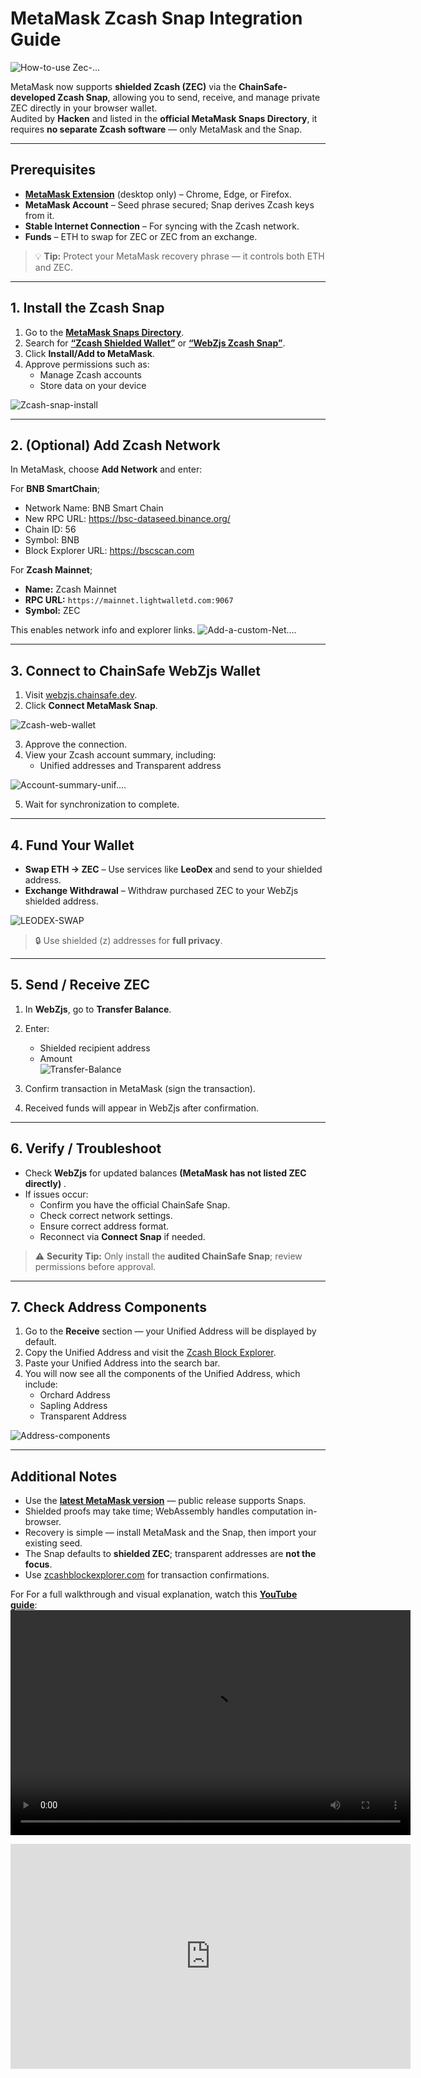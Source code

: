 # MetaMask Zcash Snap Integration Guide

![How-to-use Zec-...](https://hackmd.io/_uploads/SkHNgznOle.png)



MetaMask now supports **shielded Zcash (ZEC)** via the **ChainSafe-developed Zcash Snap**, allowing you to send, receive, and manage private ZEC directly in your browser wallet.  
Audited by **Hacken** and listed in the **official MetaMask Snaps Directory**, it requires **no separate Zcash software** — only MetaMask and the Snap.

---

## **Prerequisites**

- [**MetaMask Extension**](https://snaps.metamask.io/snap/npm/chainsafe/webzjs-zcash-snap/) (desktop only) – Chrome, Edge, or Firefox.  
- **MetaMask Account** – Seed phrase secured; Snap derives Zcash keys from it.  
- **Stable Internet Connection** – For syncing with the Zcash network.  
- **Funds** – ETH to swap for ZEC or ZEC from an exchange.




> 💡 **Tip:** Protect your MetaMask recovery phrase — it controls both ETH and ZEC.

---

## **1. Install the Zcash Snap**

1. Go to the [**MetaMask Snaps Directory**](https://snaps.metamask.io/snap/npm/chainsafe/webzjs-zcash-snap/).  
2. Search for [**“Zcash Shielded Wallet”**](https://snaps.metamask.io/snap/npm/chainsafe/webzjs-zcash-snap/) or [**“WebZjs Zcash Snap”**](https://snaps.metamask.io/snap/npm/chainsafe/webzjs-zcash-snap/).  
3. Click **Install/Add to MetaMask**.  
4. Approve permissions such as:
   - Manage Zcash accounts  
   - Store data on your device  

![Zcash-snap-install](https://hackmd.io/_uploads/Hy5MSG2Oex.png)


---

## **2. (Optional) Add Zcash Network**

In MetaMask, choose **Add Network** and enter:

For **BNB SmartChain**;
-  Network Name: BNB Smart Chain
-  New RPC URL: https://bsc-dataseed.binance.org/
-  Chain ID: 56
-  Symbol: BNB
-  Block Explorer URL: https://bscscan.com

For **Zcash Mainnet**;
- **Name:** Zcash Mainnet  
- **RPC URL:** `https://mainnet.lightwalletd.com:9067`  
- **Symbol:** ZEC  

This enables network info and explorer links.
![Add-a-custom-Net....](https://hackmd.io/_uploads/S1hq7f2Oel.png)


---

## **3. Connect to ChainSafe WebZjs Wallet**

1. Visit [webzjs.chainsafe.dev](https://webzjs.chainsafe.dev).  
2. Click **Connect MetaMask Snap**.  

![Zcash-web-wallet](https://hackmd.io/_uploads/Sk8nSz3dgl.png)

3. Approve the connection.  
4. View your Zcash account summary, including:
   - Unified addresses and Transparent address

![Account-summary-unif....](https://hackmd.io/_uploads/r17c_Mhdel.jpg)


5. Wait for synchronization to complete.




---

## **4. Fund Your Wallet**

- **Swap ETH → ZEC** – Use services like **LeoDex** and send to your shielded address.  
- **Exchange Withdrawal** – Withdraw purchased ZEC to your WebZjs shielded address.  

![LEODEX-SWAP](https://hackmd.io/_uploads/HyLQ0G2ugg.png)


> 🔒 Use shielded (z) addresses for **full privacy**.

---

## **5. Send / Receive ZEC**

1. In **WebZjs**, go to **Transfer Balance**.  
2. Enter:
   - Shielded recipient address  
   - Amount  
   ![Transfer-Balance](https://hackmd.io/_uploads/rkvcFfhdex.png)

3. Confirm transaction in MetaMask (sign the transaction).  
4. Received funds will appear in WebZjs after confirmation.

---

## **6. Verify / Troubleshoot**

- Check **WebZjs** for updated balances **(MetaMask has not listed ZEC directly)** .  
- If issues occur:
  - Confirm you have the official ChainSafe Snap.  
  - Check correct network settings.  
  - Ensure correct address format.  
  - Reconnect via **Connect Snap** if needed.  

> ⚠️ **Security Tip:** Only install the **audited ChainSafe Snap**; review permissions before approval.

---

## **7. Check Address Components**

1. Go to the **Receive** section — your Unified Address will be displayed by default.  
2. Copy the Unified Address and visit the [Zcash Block Explorer](https://mainnet.zcashexplorer.app/).  
3. Paste your Unified Address into the search bar.  
4. You will now see all the components of the Unified Address, which include:  
   - Orchard Address  
   - Sapling Address  
   - Transparent Address  

![Address-components](https://hackmd.io/_uploads/SyPR2f2_gg.png)



---

## **Additional Notes**

- Use the [**latest MetaMask version**](https://chromewebstore.google.com/detail/metamask/nkbihfbeogaeaoehlefnkodbefgpgknn?hl=en) — public release supports Snaps.  
- Shielded proofs may take time; WebAssembly handles computation in-browser.  
- Recovery is simple — install MetaMask and the Snap, then import your existing seed.  
- The Snap defaults to **shielded ZEC**; transparent addresses are **not the focus**.  
- Use [zcashblockexplorer.com](https://zcashblockexplorer.com) for transaction confirmations.

For For a full walkthrough and visual explanation, watch this [**YouTube guide**](https://www.youtube.com/watch?v=UJh9Ilkohdw): 
<video width="640" height="360" controls>
  <source src="https://www.youtube.com/watch?v=UJh9Ilkohdw" type="video/mp4" />
  Zechub: How to use ZEC on Metamask
</video>

<iframe width="640" height="360" src="https://www.youtube.com/embed/UJh9Ilkohdw" frameborder="0" allow="accelerometer; autoplay; encrypted-media; gyroscope; picture-in-picture" allowfullscreen></iframe>




